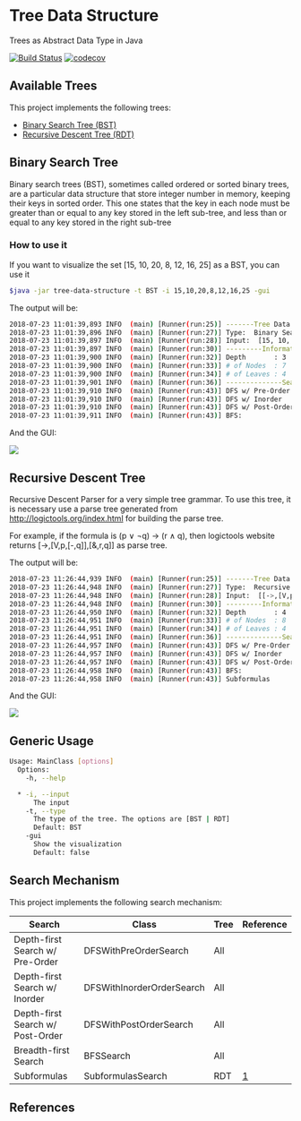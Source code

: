 # Tree Data Structure
Trees as Abstract Data Type in Java

[![Build Status](https://travis-ci.org/thiagodnf/tree-data-structure.svg?branch=master)](https://travis-ci.org/thiagodnf/tree-data-structure)
[![codecov](https://codecov.io/gh/thiagodnf/tree-data-structure/branch/master/graph/badge.svg)](https://codecov.io/gh/thiagodnf/tree-data-structure)


## Available Trees

This project implements the following trees:

- [Binary Search Tree (BST)](#binary-search-tree)
- [Recursive Descent Tree (RDT)](#recursive-descent-tree) 

## Binary Search Tree

Binary search trees (BST), sometimes called ordered or sorted binary trees, are a particular data structure that store integer number in memory, keeping their keys in sorted order. This one states that the key in each node must be greater than or equal to any key stored in the left sub-tree, and less than or equal to any key stored in the right sub-tree

### How to use it

If you want to visualize the set [15, 10, 20, 8, 12, 16, 25] as a BST, you can use it

```sh
$java -jar tree-data-structure -t BST -i 15,10,20,8,12,16,25 -gui
```

The output will be:

```sh
2018-07-23 11:01:39,893 INFO  (main) [Runner(run:25)] -------Tree Data Structure---------
2018-07-23 11:01:39,896 INFO  (main) [Runner(run:27)] Type:  Binary Search Tree
2018-07-23 11:01:39,897 INFO  (main) [Runner(run:28)] Input:  [15, 10, 20, 8, 12, 16, 25]
2018-07-23 11:01:39,897 INFO  (main) [Runner(run:30)] ---------Information---------------
2018-07-23 11:01:39,900 INFO  (main) [Runner(run:32)] Depth       : 3
2018-07-23 11:01:39,900 INFO  (main) [Runner(run:33)] # of Nodes  : 7
2018-07-23 11:01:39,900 INFO  (main) [Runner(run:34)] # of Leaves : 4
2018-07-23 11:01:39,901 INFO  (main) [Runner(run:36)] --------------Search----------------
2018-07-23 11:01:39,910 INFO  (main) [Runner(run:43)] DFS w/ Pre-Order    : [15, 10, 8, 12, 20, 16, 25]
2018-07-23 11:01:39,910 INFO  (main) [Runner(run:43)] DFS w/ Inorder      : [8, 10, 12, 15, 16, 20, 25]
2018-07-23 11:01:39,910 INFO  (main) [Runner(run:43)] DFS w/ Post-Order   : [8, 12, 10, 16, 25, 20, 15]
2018-07-23 11:01:39,911 INFO  (main) [Runner(run:43)] BFS:                : [15, 10, 20, 8, 12, 16, 25]
```

And the GUI:

<img src="https://raw.githubusercontent.com/thiagodnf/tree-data-structure/master/src/main/resources/screenshot-bst.png" />

## Recursive Descent Tree
Recursive Descent Parser for a very simple tree grammar. To use this tree, it is necessary use a parse tree generated from http://logictools.org/index.html for building the parse tree. 

For example, if the formula is (p ∨ ¬q) → (r ∧ q),
then logictools website returns [->,[V,p,[-,q]],[&,r,q]] as parse tree.

The output will be:

```sh
2018-07-23 11:26:44,939 INFO  (main) [Runner(run:25)] -------Tree Data Structure---------
2018-07-23 11:26:44,948 INFO  (main) [Runner(run:27)] Type:  Recursive Descent Tree
2018-07-23 11:26:44,948 INFO  (main) [Runner(run:28)] Input:  [[->,[V,p,[-,p]],[&,r,q]]]
2018-07-23 11:26:44,948 INFO  (main) [Runner(run:30)] ---------Information---------------
2018-07-23 11:26:44,950 INFO  (main) [Runner(run:32)] Depth       : 4
2018-07-23 11:26:44,951 INFO  (main) [Runner(run:33)] # of Nodes  : 8
2018-07-23 11:26:44,951 INFO  (main) [Runner(run:34)] # of Leaves : 4
2018-07-23 11:26:44,951 INFO  (main) [Runner(run:36)] --------------Search----------------
2018-07-23 11:26:44,957 INFO  (main) [Runner(run:43)] DFS w/ Pre-Order    : [->, V, p, -, p, &, r, q]
2018-07-23 11:26:44,957 INFO  (main) [Runner(run:43)] DFS w/ Inorder      : [p, V, p, -, ->, r, &, q]
2018-07-23 11:26:44,957 INFO  (main) [Runner(run:43)] DFS w/ Post-Order   : [p, p, -, V, r, q, &, ->]
2018-07-23 11:26:44,958 INFO  (main) [Runner(run:43)] BFS:                : [->, V, &, p, -, r, q, p]
2018-07-23 11:26:44,958 INFO  (main) [Runner(run:43)] Subformulas         : [p, -p, (p V -p), r, q, (r & q), ((p V -p) -> (r & q))]
```

And the GUI:

<img src="https://raw.githubusercontent.com/thiagodnf/tree-data-structure/master/src/main/resources/screenshot-rdt.png" />

## Generic Usage

```sh
Usage: MainClass [options]
  Options:
    -h, --help

  * -i, --input
      The input
    -t, --type
      The type of the tree. The options are [BST | RDT]
      Default: BST
    -gui
      Show the visualization
      Default: false

```

## Search Mechanism

This project implements the following search mechanism:

| Search                           | Class                     | Tree | Reference|
|----------------------------------|---------------------------|------|-|
| Depth-first Search w/ Pre-Order  | DFSWithPreOrderSearch     | All  | |
| Depth-first Search w/ Inorder    | DFSWithInorderOrderSearch | All  | |
| Depth-first Search w/ Post-Order | DFSWithPostOrderSearch    | All  | |
| Breadth-first Search             | BFSSearch                 | All  | |
| Subformulas                      | SubformulasSearch         | RDT  | [1] |

## References
[1]: https://www7.in.tum.de/um/courses/logic/SS11/folien/basics-4.pdf

